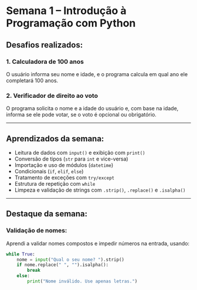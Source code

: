 # Semana 1 – Introdução à Programação com Python

## Desafios realizados:

### 1. Calculadora de 100 anos
O usuário informa seu nome e idade, e o programa calcula em qual ano ele completará 100 anos.

### 2. Verificador de direito ao voto
O programa solicita o nome e a idade do usuário e, com base na idade, informa se ele pode votar, se o voto é opcional ou obrigatório.

---

## Aprendizados da semana:

- Leitura de dados com `input()` e exibição com `print()`
- Conversão de tipos (`str` para `int` e vice-versa)
- Importação e uso de módulos (`datetime`)
- Condicionais (`if`, `elif`, `else`)
- Tratamento de exceções com `try/except`
- Estrutura de repetição com `while`
- Limpeza e validação de strings com `.strip()`, `.replace()` e `.isalpha()`

---

## Destaque da semana:

### Validação de nomes:
Aprendi a validar nomes compostos e impedir números na entrada, usando:

```python
while True:
    nome = input("Qual o seu nome? ").strip()
    if nome.replace(" ", "").isalpha():
        break
    else:
        print("Nome inválido. Use apenas letras.")
